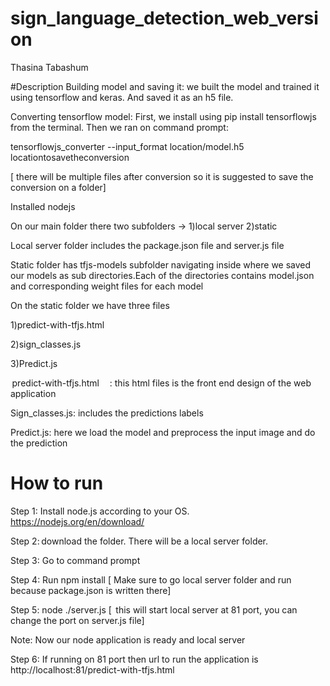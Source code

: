 # sign_language_detection_web_version
Thasina Tabashum

#Description
Building model and saving it: we built the model and trained it using tensorflow and keras. And saved it as an h5 file.  

Converting tensorflow model: First, we install using pip install tensorflowjs from the terminal. Then we ran on command prompt: 

tensorflowjs_converter --input_format location/model.h5 locationtosavetheconversion 

[ there will be multiple files after conversion so it is suggested to save the conversion on a folder] 

Installed nodejs 

On our main folder there two subfolders -> 1)local server 2)static 

Local server folder includes the package.json file and server.js file 

Static folder has tfjs-models subfolder navigating inside where we saved our models as sub directories.Each of the directories contains model.json and corresponding weight files for each model 

On the static folder we have three files 

1)predict-with-tfjs.html 

2)sign_classes.js 

3)Predict.js 

 predict-with-tfjs.html     : this html files is the front end design of the web application 

Sign_classes.js: includes the predictions labels 

Predict.js: here we load the model and preprocess the input image and do the prediction 

# How to run 
Step 1: Install node.js according to your OS. https://nodejs.org/en/download/ 

Step 2: download the folder. There will be a local server folder. 

Step 3: Go to command prompt  

Step 4: Run  npm install [ Make sure to go local server folder and run  because package.json is written there] 

Step 5: node ./server.js [  this will start local server at 81 port, you can change the port on server.js file] 

Note: Now our node application is ready and local server 

Step 6:  If running on 81 port then url to run the application is http://localhost:81/predict-with-tfjs.html 
